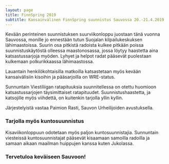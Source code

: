 ```yaml
---
layout: page
title: FinnSpring 2019
subtitle: Kansainvälinen FinnSpring suunnistus Sauvossa 20.-21.4.2019
---
```


Kevään perinteinen suunnistuksen suurviikonloppu juostaan tänä vuonna Sauvossa, monille jo ennestään tutun Suojalan kilpailukeskuksen lähimaastoissa. Suurin osa pitkistä radoista kulkee pitkään poissa suunnistuskäytöstä olleessa maastonosassa, jossa löytyy haastetta aina katsastussarjoja myöden. Lyhyet ja helpot radat pääsevät puolestaan kulkemaan polkurikkaassa lähimaastossa.

Lauantain henkilökohtaisilla matkoilla katsastetaan myös kevään kansaivälisiin kisoihin ja pääsarjoilla on WRE-status.

Sunnuntain Viestiliigan ratapituuksia suunnitellessa on otettu huomioon katsastussarjojen täysimittaiset ratapituudet. Suunnistushaastetta, ja katsojille myös viihdettä, on kuitenkin tarjolla yllin kyllin.

Järjestelyistä vastaa Paimion Rasti, Sauvon Urheilijoiden avustuksella.

### Tarjolla myös kuntosuunnistus

Kisaviikonloppuun odotetaan myös paljon kuntosuunnistajia. Sunnuntain viesteissä kuntosuunnistajat pääsevät kisaamaan samoilla radoilla ja  samaan aikaan maailman huippujen kanssa kuten Jukolassa.

### Tervetuloa keväiseen Sauvoon!
